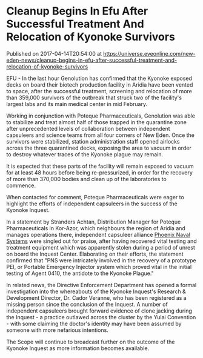 # Cleanup Begins In Efu After Successful Treatment And Relocation of Kyonoke Survivors
Published on 2017-04-14T20:54:00 at https://universe.eveonline.com/new-eden-news/cleanup-begins-in-efu-after-successful-treatment-and-relocation-of-kyonoke-survivors

EFU - In the last hour Genolution has confirmed that the Kyonoke exposed decks on board their biotech production facility in Aridia have been vented to space, after the successful treatment, screening and relocation of more than 359,000 survivors of the outbreak that struck two of the facility's largest labs and its main medical center in mid February.

Working in conjunction with Poteque Pharmaceuticals, Genolution was able to stabilize and treat almost half of those trapped in the quarantine zone after unprecedented levels of collaboration between independent capsuleers and science teams from all four corners of New Eden. Once the survivors were stabilized, station administration staff opened airlocks across the three quarantined decks, exposing the area to vacuum in order to destroy whatever traces of the Kyonoke plague may remain.

It is expected that these parts of the facility will remain exposed to vacuum for at least 48 hours before being re-pressurized, in order for the recovery of more than 370,000 bodies and clean up of the laboratories to commence.

When contacted for comment, Poteque Pharmaceuticals were eager to highlight the efforts of independent capsuleers in the success of the Kyonoke Inquest.

In a statement by Stranders Achtan, Distribution Manager for Poteque Pharmaceuticals in Kor-Azor, which neighbours the region of Aridia and manages operations there, independent capsuleer alliance [Phoenix Naval Systems](https://gate.eveonline.com/Alliance/Phoenix%20Naval%20Systems) were singled out for praise, after having recovered vital testing and treatment equipment which was apparently stolen during a period of unrest on board the Inquest Center. Elaborating on their efforts, the statement confirmed that "PNS were intricately involved in the recovery of a prototype PEI, or Portable Emergency Injector system which proved vital in the initial testing of Agent 0410, the antidote to the Kyonoke Plague."

In related news, the Directive Enforcement Department has opened a formal investigation into the whereabouts of the Kyonoke Inquest's Research & Development Director, Dr. Cador Veranne, who has been registered as a missing person since the conclusion of the Inquest. A number of independent capsuleers brought forward evidence of clone jacking during the Inquest - a practice outlawed across the cluster by the Yulai Convention - with some claiming the doctor's identity may have been assumed by someone with more nefarious intentions.

The Scope will continue to broadcast further on the outcome of the Kyonoke Inquest as more information becomes available.
